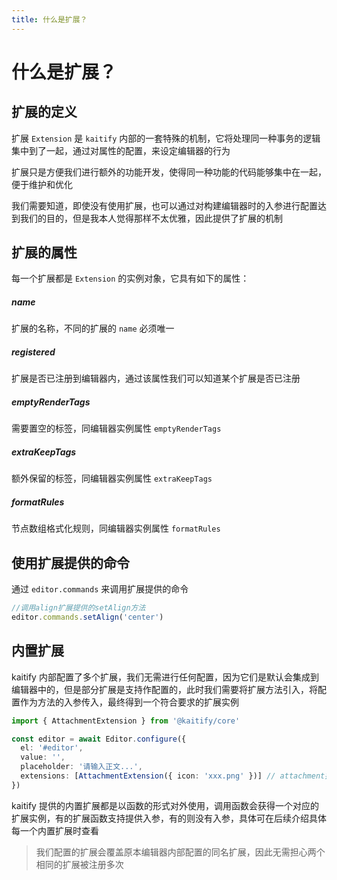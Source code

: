 ```yaml
---
title: 什么是扩展？
---
```


# 什么是扩展？

## 扩展的定义

扩展 `Extension` 是 `kaitify` 内部的一套特殊的机制，它将处理同一种事务的逻辑集中到了一起，通过对属性的配置，来设定编辑器的行为

扩展只是方便我们进行额外的功能开发，使得同一种功能的代码能够集中在一起，便于维护和优化

我们需要知道，即使没有使用扩展，也可以通过对构建编辑器时的入参进行配置达到我们的目的，但是我本人觉得那样不太优雅，因此提供了扩展的机制

## 扩展的属性

每一个扩展都是 `Extension` 的实例对象，它具有如下的属性：

##### name <Badge type="danger" text='string' />

扩展的名称，不同的扩展的 `name` 必须唯一

##### registered <Badge type="danger" text='boolean' />

扩展是否已注册到编辑器内，通过该属性我们可以知道某个扩展是否已注册

##### emptyRenderTags <Badge type="danger" text='string[]' />

需要置空的标签，同编辑器实例属性 `emptyRenderTags`

##### extraKeepTags <Badge type="danger" text='string[]' />

额外保留的标签，同编辑器实例属性 `extraKeepTags`

##### formatRules <Badge type="danger" text="RuleFunctionType[]" />

节点数组格式化规则，同编辑器实例属性 `formatRules`

## 使用扩展提供的命令

通过 `editor.commands` 来调用扩展提供的命令

```ts
//调用align扩展提供的setAlign方法
editor.commands.setAlign('center')
```

## 内置扩展

kaitify 内部配置了多个扩展，我们无需进行任何配置，因为它们是默认会集成到编辑器中的，但是部分扩展是支持作配置的，此时我们需要将扩展方法引入，将配置作为方法的入参传入，最终得到一个符合要求的扩展实例

```ts
import { AttachmentExtension } from '@kaitify/core'

const editor = await Editor.configure({
  el: '#editor',
  value: '',
  placeholder: '请输入正文...',
  extensions: [AttachmentExtension({ icon: 'xxx.png' })] // attachment扩展支持通过入参配置全局的icon属性
})
```

kaitify 提供的内置扩展都是以函数的形式对外使用，调用函数会获得一个对应的扩展实例，有的扩展函数支持提供入参，有的则没有入参，具体可在后续介绍具体每一个内置扩展时查看

> 我们配置的扩展会覆盖原本编辑器内部配置的同名扩展，因此无需担心两个相同的扩展被注册多次
